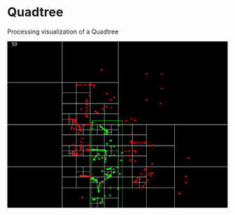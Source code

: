 # Quadtree

Processing visualization of a Quadtree

![](https://github.com/scascino10/quadtree/blob/main/screenshot.png?raw=true)
